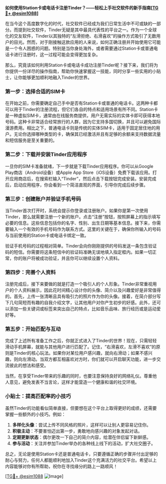 **如何使用Station卡或电话卡注册Tinder？——轻松上手社交软件的新手指南[[TG💪+ @esim1088](https://t.me/s/esim1088)]**

在当今这个高度数字化的时代，社交软件已经成为我们日常生活中不可或缺的一部分。而提到社交软件，Tinder无疑是其中最具代表性的平台之一。作为一个全球化的交友软件，Tinder以其独特的“左滑拒绝、右滑喜欢”的操作方式吸引了无数用户的目光。然而，对于刚接触这款应用的人来说，如何正确注册并开始使用它可能是一个令人困惑的问题。特别是当你身处海外，或者需要通过Station卡或普通电话卡进行注册时，这一过程可能会变得更加复杂。

那么，究竟该如何利用Station卡或电话卡成功注册Tinder呢？接下来，我们将为你提供一份详尽的操作指南，帮助你快速掌握这一技能，同时分享一些实用的小贴士，让你能够更加顺利地融入Tinder的世界。

### 第一步：选择合适的SIM卡

在开始之前，你需要确定自己手中是否有Station卡或普通的电话卡。这两种卡都可以用于Tinder的注册流程，但它们各自的特点和适用场景有所不同。Station卡是一种虚拟SIM卡，通常由在线服务商提供，用户无需实际的实体卡即可获得本地号码。这种卡非常适合经常旅行的人群，因为它支持多国切换，并且可以避免国际漫游费用。相比之下，普通电话卡则是传统的实体SIM卡，适用于固定居住地的用户。无论你选择哪种类型的卡，确保其已经激活并且有足够的余额来支持数据流量和短信服务是至关重要的。

### 第二步：下载并安装Tinder应用程序

一旦你的SIM卡准备就绪，下一步就是下载Tinder应用程序。你可以从Google Play商店（Android设备）或Apple App Store（iOS设备）免费下载该应用。打开应用商店后，在搜索栏输入“Tinder”，然后点击下载按钮完成安装。安装完成后，启动应用程序，你会看到一个简洁直观的界面，引导你完成后续步骤。

### 第三步：创建账户并验证手机号码

当Tinder首次打开时，系统会提示你登录或注册账户。如果你是第一次使用Tinder，那么就需要注册一个新的账户。点击“注册”按钮，按照屏幕上的指示填写必要的信息。这些信息包括你的名字、性别、出生日期等基本信息。接下来，你需要输入一个有效的手机号码作为联系方式。这里的关键在于，确保你所输入的号码与当前使用的Station卡或电话卡绑定一致。

验证手机号码的过程相对简单。Tinder会向你刚刚提供的号码发送一条包含验证码的短信。你需要将这条短信中的验证码准确无误地填入指定框内。如果一切正常，你的账户将被成功验证，并且你可以继续设置个人资料。

### 第四步：完善个人资料

注册完成后，接下来要做的就是打造一个吸引人的个人形象。Tinder非常重视用户的个人资料展示，因此花时间精心设计你的头像、简介以及兴趣爱好是非常值得的。首先，上传一张清晰且具有吸引力的照片作为你的头像。接着，在简介部分写下几句简短而有趣的自我介绍文字，让其他用户对你产生初步的好感。此外，还可以添加一些关键词或标签来突出自己的特点，比如音乐品味、旅行经历或是运动爱好等。

### 第五步：开始匹配与互动

完成了上述所有准备工作之后，你就正式进入了Tinder的世界！现在，只需轻轻滑动手机屏幕，就能与其他用户进行匹配了。记住，“右滑喜欢，左滑不喜欢”的原则是Tinder的核心玩法。如果你对某位用户感兴趣，就向右滑动；如果不感兴趣，则向左滑动。当双方都互相喜欢对方时，你们就可以开启聊天功能，进一步交流彼此的想法和感受。

当然，在享受Tinder带来的乐趣的同时，也要注意保持良好的网络礼仪。尊重他人意见，避免发表不当言论，这样才能营造一个健康和谐的社交环境。

### 小贴士：提高匹配率的小技巧

虽然Tinder的功能看似简单直接，但要想在这个平台上取得更好的成绩，还需要掌握一些额外的小技巧。例如：

1. **多样化头像**：尝试上传不同风格的照片，这样可以让别人更容易记住你。
2. **积极主动**：不要害怕迈出第一步，勇敢地向感兴趣的对象发起对话。
3. **定期更新状态**：偶尔更改一下自己的简介内容，给潜在伴侣留下新鲜感。
4. **参与活动**：关注并参加Tinder举办的各种线上线下的活动，扩大社交圈子。

总之，无论是使用Station卡还是普通电话卡，只要遵循正确的步骤并付出足够的耐心与努力，任何人都能顺利地加入Tinder这个充满活力的社交平台。希望以上内容能够对你有所帮助，祝你在寻找缘分的路上一路顺风！

[[TG💪+ @esim1088](https://t.me/s/esim1088) ![Image](https://i.postimg.cc/4NQfJmqS/Snipaste-2025-05-13-00-14-12.png)]